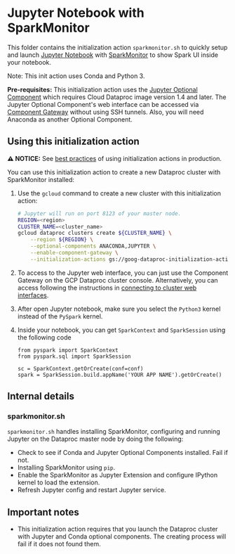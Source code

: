 # Jupyter Notebook with SparkMonitor

This folder contains the initialization action `sparkmonitor.sh` to quickly
setup and launch [Jupyter Notebook](http://jupyter.org/) with
[SparkMonitor](https://krishnan-r.github.io/sparkmonitor/) to show Spark UI
inside your notebook.

Note: This init action uses Conda and Python 3.

__Pre-requisites:__ This initialization action uses the
[Jupyter Optional Component](https://cloud.google.com/dataproc/docs/concepts/components/jupyter)
which requires Cloud Dataproc image version 1.4 and later. The Jupyter Optional
Component's web interface can be accessed via
[Component Gateway](https://cloud.google.com/dataproc/docs/concepts/accessing/dataproc-gateways)
without using SSH tunnels. Also, you will need Anaconda as another Optional
Component.

## Using this initialization action

**:warning: NOTICE:** See [best practices](/README.md#how-initialization-actions-are-used) of using initialization actions in production.

You can use this initialization action to create a new Dataproc cluster with
SparkMonitor installed:

1.  Use the `gcloud` command to create a new cluster with this initialization
    action:

    ```bash
    # Jupyter will run on port 8123 of your master node.
    REGION=<region>
    CLUSTER_NAME=<cluster_name>
    gcloud dataproc clusters create ${CLUSTER_NAME} \
        --region ${REGION} \
        --optional-components ANACONDA,JUPYTER \
        --enable-component-gateway \
        --initialization-actions gs://goog-dataproc-initialization-actions-${REGION}/jupyter_sparkmonitor/sparkmonitor.sh
    ```

1.  To access to the Jupyter web interface, you can just use the Component
    Gateway on the GCP Dataproc cluster console. Alternatively, you can access
    following the instructions in
    [connecting to cluster web interfaces](https://cloud.google.com/dataproc/docs/concepts/cluster-web-interfaces).
1.  After open Jupyter notebook, make sure you select the `Python3` kernel
    instead of the `PySpark` kernel.
1.  Inside your notebook, you can get `SparkContext` and `SparkSession` using
    the following code
    ```
    from pyspark import SparkContext
    from pyspark.sql import SparkSession
    
    sc = SparkContext.getOrCreate(conf=conf)
    spark = SparkSession.build.appName('YOUR APP NAME').getOrCreate()
    ```

## Internal details

### sparkmonitor.sh

`sparkmonitor.sh` handles installing SparkMonitor, configuring and running
Jupyter on the Dataproc master node by doing the following:

-   Check to see if Conda and Jupyter Optional Components installed. Fail if
    not.
-   Installing SparkMonitor using `pip`.
-   Enable the SparkMonitor as Jupyter Extension and configure IPython kernel
    to load the extension.
-   Refresh Jupyter config and restart Jupyter service.

## Important notes

*   This initialization action requires that you launch the Dataproc cluster
    with Jupyter and Conda optional components. The creating process will fail
    if it does not found them.

